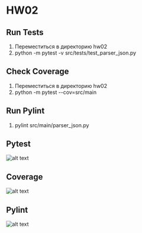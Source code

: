 # HW02

## Run Tests
1. Переместиться в директорию hw02
2. python -m pytest -v src/tests/test_parser_json.py

## Check Coverage
1. Переместиться в директорию hw02
2. python -m pytest --cov=src/main

## Run Pylint
1. pylint src/main/parser_json.py

## Pytest
![alt text](https://github.com/plomt/deep_python_autumn_2022/blob/master/hw02/pytest.jpg)

## Coverage 
![alt text](https://github.com/plomt/deep_python_autumn_2022/blob/master/hw02/coverage.jpg?raw=true)

## Pylint
![alt text](https://github.com/plomt/deep_python_autumn_2022/blob/master/hw02/pylint.jpg?raw=true)
